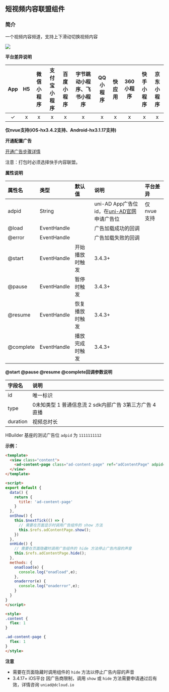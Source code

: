 ## 短视频内容联盟组件

### 简介

⼀个视频内容频道，支持上下滑动切换视频内容

![](https://web-assets.dcloud.net.cn/unidoc/zh/ad-content-page.png)

**平台差异说明**

|App|H5|微信小程序|支付宝小程序|百度小程序|字节跳动小程序、飞书小程序|QQ小程序|快应用|360小程序|快手小程序|京东小程序|
|:-:|:-:|:-:|:-:|:-:|:-:|:-:|:-:|:-:|:-:|:-:|
|✓|x|x|x|x|x|x|x|x|x|x|


**仅nvue支持(iOS-hx3.4.2支持、Android-hx3.1.17支持)**


**开通配置广告**

[开通广告步骤详情](https://uniapp.dcloud.net.cn/uni-ad.html#start)

注意：打包时必须选择快手内容联盟。

**属性说明**

|属性名|类型|默认值|说明|平台差异|
|:-|:-|:-|:-|:-|
|adpid|String||uni-AD App广告位id，在[uni-AD官网](https://uniad.dcloud.net.cn/)申请广告位|仅nvue支持|
|@load|EventHandle||广告加载成功的回调||
|@error|EventHandle||广告加载失败的回调||
|@start|EventHandle|开始播放时触发|3.4.3+|
|@pause|EventHandle|暂停时触发|3.4.3+|
|@resume|EventHandle|恢复播放时触发|3.4.3+|
|@complete|EventHandle|播放完成时触发|3.4.3+|


**@start @pause @resume @complete回调参数说明**

|字段名|说明|
|:-|:-|
|id|唯一标识|
|type|0未知类型  1 普通信息流  2 sdk内部广告 3第三方广告 4 直播|
|duration|视频总时长|


HBuilder 基座的测试广告位 `adpid` 为 `1111111112`


**示例：**

```html
<template>
  <view class="content">
    <ad-content-page class="ad-content-page" ref="adContentPage" adpid="1111111112" @load="onadload" @error="onaderror"></ad-content-page>
  </view>
</template>

<script>
export default {
  data() {
    return {
      title: 'ad-content-page'
    }
  },
  onShow() {
    this.$nextTick(() => {
      // 需要在页面显示时调用广告组件的 show 方法
      this.$refs.adContentPage.show();
    })
  },
  onHide() {
    // 需要在页面隐藏时调用广告组件的 hide 方法停止广告内容的声音
    this.$refs.adContentPage.hide();
  },
  methods: {
    onadload(e) {
      console.log("onadload",e);
    },
    onaderror(e) {
      console.log("onaderror",e);
    }
  }
}
</script>

<style>
.content {
  flex: 1
}

.ad-content-page {
  flex: 1
}
</style>
```

**注意**

- 需要在页面隐藏时调用组件的 `hide` 方法以停止广告内容的声音
- 3.4.17+ iOS平台 因广告商限制，调用 `show` 或 `hide` 方法需要申请通过后有效，详情咨询 `uniad@dcloud.io`
